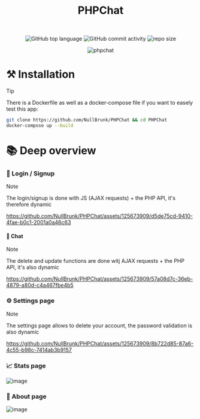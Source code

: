 <div align="center">
   
# PHPChat  
  
<br/> 

![GitHub top language](https://img.shields.io/github/languages/top/NullBrunk/PHPChat?style=for-the-badge)
![GitHub commit activity](https://img.shields.io/github/commit-activity/m/NullBrunk/PHPChat?style=for-the-badge)
![repo size](https://img.shields.io/github/repo-size/NullBrunk/PHPChat?style=for-the-badge)


![phpchat](https://github.com/NullBrunk/PHPChat/assets/125673909/eabe391b-88f3-4b9c-9545-975cdaee98d1)

</div>


# ⚒️ Installation

> [!TIP]
> There is a Dockerfile as well as a docker-compose file if you want to easely test this app:

```bash
git clone https://github.com/NullBrunk/PHPChat && cd PHPChat
docker-compose up --build
```

# 📚 Deep overview

### 🔐 Login / Signup

> [!NOTE]
> The login/signup is done with JS (AJAX requests) + the PHP API, it's therefore dynamic 

https://github.com/NullBrunk/PHPChat/assets/125673909/d5de75cd-9410-4fae-b0c1-2001a0a46c63

#### 💬 Chat

> [!NOTE]
> The delete and update functions are done witj AJAX requests + the PHP API, it's also dynamic

https://github.com/NullBrunk/PHPChat/assets/125673909/57a08d7c-36eb-4879-a80d-c4a467fbe4b5

### ⚙️ Settings page


> [!NOTE]
> The settings page allows to delete your account, the password validation is also dynamic

https://github.com/NullBrunk/PHPChat/assets/125673909/8b722d85-87a6-4c55-b98c-7414ab3b9157

### 📈 Stats page 
![image](https://github.com/NullBrunk/PHPChat/assets/125673909/5a893e6b-773b-4707-b018-0451eef32524)

### 🔎 About page
![image](https://github.com/NullBrunk/PHPChat/assets/125673909/3e59c72d-0ccd-4fbf-ad60-e1d4d3c2d5fa)





